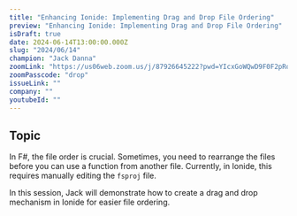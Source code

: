 ```yaml
---
title: "Enhancing Ionide: Implementing Drag and Drop File Ordering"
preview: "Enhancing Ionide: Implementing Drag and Drop File Ordering"
isDraft: true
date: 2024-06-14T13:00:00.000Z
slug: "2024/06/14"
champion: "Jack Danna"
zoomLink: "https://us06web.zoom.us/j/87926645222?pwd=YIcxGoWQwD9F0F2pRoMeMtfhrPLjLt.1"
zoomPasscode: "drop"
issueLink: ""
company: ""
youtubeId: ""
---
```


## Topic

In F#, the file order is crucial. Sometimes, you need to rearrange the files before you can use a function from another file. Currently, in Ionide, this requires manually editing the `fsproj` file.

In this session, Jack will demonstrate how to create a drag and drop mechanism in Ionide for easier file ordering.